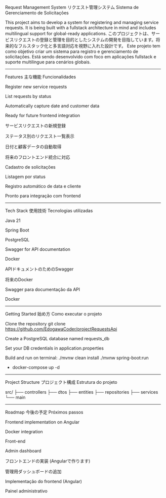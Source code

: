Request Management System
リクエスト管理システム
Sistema de Gerenciamento de Solicitações

This project aims to develop a system for registering and managing service requests. It is being built with a fullstack architecture in mind and includes multilingual support for global-ready applications.
このプロジェクトは、サービスリクエストの登録と管理を目的としたシステムの開発を目指しています。将来的なフルスタック化と多言語対応を視野に入れた設計です。
Este projeto tem como objetivo criar um sistema para registro e gerenciamento de solicitações. Está sendo desenvolvido com foco em aplicações fullstack e suporte multilíngue para cenários globais.
______________________________________________________________________________________________________________________________________________________________________________________________________________________________________________

Features
主な機能
Funcionalidades

Register new service requests

List requests by status

Automatically capture date and customer data

Ready for future frontend integration

サービスリクエストの新規登録

ステータス別のリクエスト一覧表示

日付と顧客データの自動取得

将来のフロントエンド統合に対応

Cadastro de solicitações

Listagem por status

Registro automático de data e cliente

Pronto para integração com frontend

______________________________________________________________________________________________________________________________________________________________________________________________________________________________________________

Tech Stack
使用技術
Tecnologias utilizadas

Java 21

Spring Boot

PostgreSQL

Swagger for API documentation

Docker 

APIドキュメントのためのSwagger

将来のDocker

Swagger para documentação da API

Docker 
______________________________________________________________________________________________________________________________________________________________________________________________________________________________________________

Getting Started
始め方
Como executar o projeto

Clone the repository
git clone https://github.com/EdogawaCoder/projectRequestsApi

Create a PostgreSQL database named requests_db

Set your DB credentials in application.properties

Build and run on terminal:
./mvnw clean install
./mvnw spring-boot:run
- docker-compose up -d 

______________________________________________________________________________________________________________________________________________________________________________________________________________________________________________


Project Structure
プロジェクト構成
Estrutura do projeto

src/
├── controllers
├── dtos
├── entities
├── repositories
├── services
└── main

______________________________________________________________________________________________________________________________________________________________________________________________________________________________________________


Roadmap
今後の予定
Próximos passos

Frontend implementation on Angular

Docker integration

Front-end

Admin dashboard

フロントエンドの実装 (Angularで作ります)

管理用ダッシュボードの追加

Implementação do frontend (Angular)

Painel administrativo

